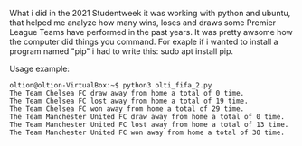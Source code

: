 What i did in the 2021 Studentweek it was working with python and ubuntu, that helped me analyze how many wins, loses and draws some Premier League Teams have performed in the past years. It  was pretty awsome how the computer did things you command. For exaple if i wanted to install a program named "pip" i had to write this: sudo apt install pip. 

Usage example: 
```
oltion@oltion-VirtualBox:~$ python3 olti_fifa_2.py
The Team Chelsea FC draw away from home a total of 0 time. 
The Team Chelsea FC lost away from home a total of 19 time. 
The Team Chelsea FC won away from home a total of 29 time. 
The Team Manchester United FC draw away from home a total of 0 time. 
The Team Manchester United FC lost away from home a total of 13 time. 
The Team Manchester United FC won away from home a total of 30 time. 
```

